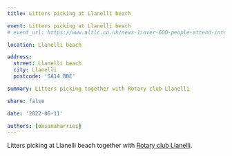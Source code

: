 ```yaml
---
title: Litters picking at Llanelli beach 

event: Litters picking at Llanelli beach
# event_url: https://www.altlc.co.uk/news-1/over-600-people-attend-international-family-celebration-of-food-to-mark-the-platinum-jubilee

location: Llanelli beach

address:
  street: Llanelli beach
  city: Llanelli
  postcode: 'SA14 8BE'

summary: Litters picking together with Rotary club Llanelli

share: false

date: '2022-06-11' 

authors: [oksanaharries]
---
```


Litters picking at Llanelli beach together with <a href="https://www.facebook.com/LlanelliRotaryClub/" target="_blank">Rotary club Llanelli</a>. 
